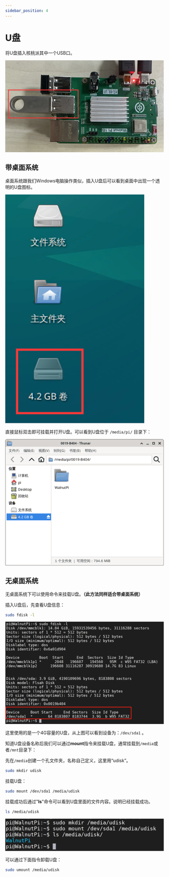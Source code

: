 ```yaml
---
sidebar_position: 4
---
```


# U盘

将U盘插入核桃派其中一个USB口。

![usb_disk1](./img/usb_disk/usb_disk1.png)

## 带桌面系统

桌面系统跟我们Windows电脑操作类似，插入U盘后可以看到桌面中出现一个透明的U盘图标。

![usb_disk2](./img/usb_disk/usb_disk2.png)

直接鼠标双击即可挂载并打开U盘。可以看到U盘位于 `/media/pi/` 目录下：

![usb_disk3](./img/usb_disk/usb_disk3.png)

## 无桌面系统

无桌面系统下可以使用命令来挂载U盘。**（此方法同样适合带桌面系统）**

插入U盘后，先查看U盘信息：
```bash
sudo fdisk -l
```
![usb_disk4](./img/usb_disk/usb_disk4.png)

这里使用的是一个4G容量的U盘，从上图可以看到设备为：`/dev/sda1` 。

知道U盘设备名称后我们可以通过**mount**指令来挂载U盘，通常挂载到`/media`或者`/mnt`目录下：

先在`/media`创建一个孔文件夹，名称自己定义，这里用“udisk”。
```bash
sudo mkdir udisk
```

挂载U盘：
```bash
sudo mount /dev/sda1 /media/udisk
```

挂载成功后通过"**ls**"命令可以看到U盘里面的文件内容。说明已经挂载成功。
```bash
ls /media/udisk
```

![usb_disk5](./img/usb_disk/usb_disk5.png)

可以通过下面指令卸载U盘：
```bash
sudo umount /media/udisk
```